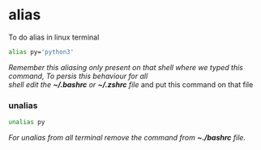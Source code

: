 # alias  
To do alias in linux terminal
```bash
alias py='python3'
```
*Remember this aliasing only present on that shell where we typed this command, To persis this behaviour for all  
shell edit the __~/.bashrc__ or __~/.zshrc__ file* and put this command on that file

### unalias
```bash
unalias py
```
*For unalias from all terminal remove the command from __~./bashrc__ file.*
